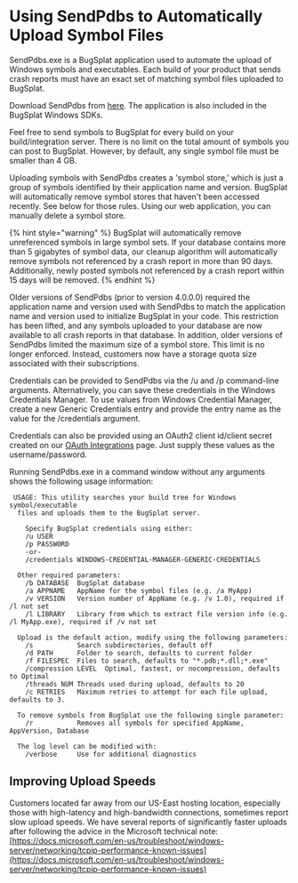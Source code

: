 # Using SendPdbs to Automatically Upload Symbol Files

SendPdbs.exe is a BugSplat application used to automate the upload of Windows symbols and executables. Each build of your product that sends crash reports must have an exact set of matching symbol files uploaded to BugSplat.

Download SendPdbs from [here](https://app.bugsplat.com/browse/download\_item.php?item=sendpdbs). The application is also included in the BugSplat Windows SDKs.

Feel free to send symbols to BugSplat for every build on your build/integration server. There is no limit on the total amount of symbols you can post to BugSplat. However, by default, any single symbol file must be smaller than 4 GB.

Uploading symbols with SendPdbs creates a 'symbol store,' which is just a group of symbols identified by their application name and version. BugSplat will automatically remove symbol stores that haven't been accessed recently. See below for those rules. Using our web application, you can manually delete a symbol store.

{% hint style="warning" %}
BugSplat will automatically remove unreferenced symbols in large symbol sets. If your database contains more than 5 gigabytes of symbol data, our cleanup algorithm will automatically remove symbols not referenced by a crash report in more than 90 days. Additionally, newly posted symbols not referenced by a crash report within 15 days will be removed.
{% endhint %}

Older versions of SendPdbs (prior to version 4.0.0.0) required the application name and version used with SendPdbs to match the application name and version used to initialize BugSplat in your code. This restriction has been lifted, and any symbols uploaded to your database are now available to all crash reports in that database.  In addition, older versions of SendPdbs limited the maximum size of a symbol store.  This limit is no longer enforced.  Instead, customers now have a storage quota size associated with their subscriptions.&#x20;

Credentials can be provided to SendPdbs via the /u and /p command-line arguments. Alternatively, you can save these credentials in the Windows Credentials Manager. To use values from Windows Credential Manager, create a new Generic Credentials entry and provide the entry name as the value for the /credentials argument.

Credentials can also be provided using an OAuth2 client id/client secret created on our [OAuth Integrations](https://app.bugsplat.com/v2/database/integrations#oauth) page. Just supply these values as the username/password.

Running SendPdbs.exe in a command window without any arguments shows the following usage information:

```
 USAGE: This utility searches your build tree for Windows symbol/executable
  files and uploads them to the BugSplat server.

    Specify BugSplat credentials using either:
    /u USER
    /p PASSWORD
    -or-
    /credentials WINDOWS-CREDENTIAL-MANAGER-GENERIC-CREDENTIALS

  Other required parameters:
    /b DATABASE  BugSplat database
    /a APPNAME   AppName for the symbol files (e.g. /a MyApp)
    /v VERSION   Version number of AppName (e.g. /v 1.0), required if /l not set
    /l LIBRARY   Library from which to extract file version info (e.g. /l MyApp.exe), required if /v not set

  Upload is the default action, modify using the following parameters:
    /s           Search subdirectories, default off
    /d PATH      Folder to search, defaults to current folder
    /f FILESPEC  Files to search, defaults to "*.pdb;*.dll;*.exe"
    /compression LEVEL  Optimal, fastest, or nocompression, defaults to Optimal
    /threads NUM Threads used during upload, defaults to 20
    /c RETRIES   Maximum retries to attempt for each file upload, defaults to 3.

  To remove symbols from BugSplat use the following single parameter:
    /r           Removes all symbols for specified AppName, AppVersion, Database

  The log level can be modified with:
    /verbose     Use for additional diagnostics
```

## Improving Upload Speeds

Customers located far away from our US-East hosting location, especially those with high-latency and high-bandwidth connections, sometimes report slow upload speeds. We have several reports of significantly faster uploads after following the advice in the Microsoft technical note: [https://docs.microsoft.com/en-us/troubleshoot/windows-server/networking/tcpip-performance-known-issues](https://docs.microsoft.com/en-us/troubleshoot/windows-server/networking/tcpip-performance-known-issues)
